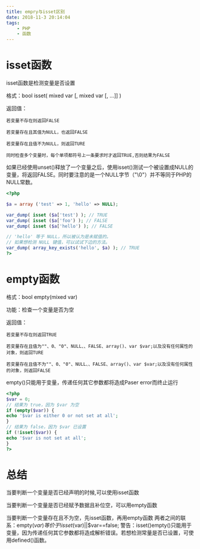 ```yaml
---
title: empry与isset区别
date: 2018-11-3 20:14:04
tags:
    - PHP
    - 函数
---
```

isset函数
===
isset函数是检测变量是否设置

格式：bool isset( mixed var [, mixed var [, ...]] )

返回值：

    若变量不存在则返回FALSE
    
    若变量存在且其值为NULL，也返回FALSE
    
    若变量存在且值不为NULL，则返回TURE
    
    同时检查多个变量时，每个单项都符号上一条要求时才返回TRUE,否则结果为FALSE

如果已经使用unset()释放了一个变量之后，使用isset()测试一个被设置成NULL的变量，将返回FALSE。同时要注意的是一个NULL字节（"\0"）并不等同于PHP的NULL常数。

```php
<?php

$a = array ('test' => 1, 'hello' => NULL);

var_dump( isset ($a['test') ); // TRUE
var_dump( isset ($a['foo') ); // FALSE
var_dump( isset ($a['hello') ); // FALSE

// 'hello' 等于 NULL，所以被认为是未赋值的。
// 如果想检测 NULL 键值，可以试试下边的方法。
var_dump( array_key_exists('hello', $a) ); // TRUE
?>
```

empty函数
===
格式：bool empty(mixed var)

功能：检查一个变量是否为空

返回值：

    若变量不存在则返回TRUE
    
    若变量存在且值为""、0、"0"、NULL、、FALSE、array()、var $var;以及没有任何属性的对象，则返回TURE
    
    若变量存在且值不为""、0、"0"、NULL、、FALSE、array()、var $var;以及没有任何属性的对象，则返回FALSE
empty()只能用于变量，传递任何其它参数都将造成Paser error而终止运行

```php
<?php 
$var = 0; 
// 结果为 true，因为 $var 为空 
if (empty($var)) { 
echo '$var is either 0 or not set at all'; 
} 
// 结果为 false，因为 $var 已设置 
if (!isset($var)) { 
echo '$var is not set at all'; 
} 
?>
```
总结
===   

当要判断一个变量是否已经声明的时候,可以使用isset函数

当要判断一个变量是否已经赋予数据且补位空，可以用empty函数

当要判断一个变量存在且不为空，先isset函数，再用empty函数
两者之间的联系：empty($var) 等价于 !isset($var)||$var==false;
警告：isset()empty()只能用于变量，因为传递任何其它参数都将造成解析错误。若想检测常量是否已设置，可使用defined()函数。